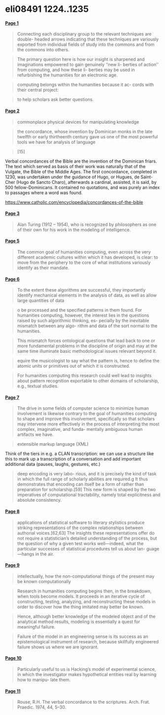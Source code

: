 # eli08491 1224..1235


#### [Page 1](highlights://McCarty%202003#page=1)

> Connecting each disciplinary group to the relevant techniques
> are double- headed arrows indicating that these techniques are
> variously exported from individual fields of study into the
> commons and from the commons into others.

> The primary question here is how our insight is sharpened and
> imaginations empowered to gain genuinely ‘‘new li- berties of
> action’’ from computing, and how these li- berties may be used
> in refurbishing the humanities for an electronic age.

> computing belongs within the humanities because it ac- cords
> with their central project:

> to help scholars ask better questions.

#### [Page 2](highlights://McCarty%202003#page=2)

> commonplace physical devices for manipulating knowledge

> the concordance, whose invention by Dominican monks in the late
> twelfth or early thirtheenth century gave us one of the most
> powerful tools we have for analysis of language

> [15]

Verbal concordances of the Bible are the invention of the Dominican friars. The text which served as basis of their work was naturally that of the Vulgate, the Bible of the Middle Ages. The first concordance, completed in 1230, was undertaken under the guidance of Hugo, or Hugues, de Saint-Cher (Hugo de Sancto Charo), afterwards a cardinal, assisted, it is said, by 500 fellow-Dominicans. It contained no quotations, and was purely an index to passages where a word was found.

https://www.catholic.com/encyclopedia/concordances-of-the-bible

#### [Page 3](highlights://McCarty%202003#page=3)

> Alan Turing (1912 – 1954), who is recognized by philosophers as
> one of their own for his work in the modeling of intelligence.

#### [Page 5](highlights://McCarty%202003#page=5)

> The common goal of humanities computing, even across the very
> different academic cultures within which it has developed, is
> clear: to move from the periphery to the core of what
> institutions variously identify as their mandate.

#### [Page 6](highlights://McCarty%202003#page=6)

> To the extent these algorithms are successful, they importantly
> identify mechanical elements in the analysis of data, as well as
> allow large quantities of data

> o be processed and the specified patterns in them found. For
> humanities computing, however, the interest lies in the
> questions raised by such algorithmic thinking, es- pecially by
> the inevitable mismatch between any algo- rithm and data of the
> sort normal to the humanities.

> This mismatch forces ontological questions that lead back to one
> or more fundamental problems in the discipline of origin and may
> at the same time illuminate basic methodological issues relevant
> beyond it.

> equire the musicologist to say what the pattern is, hence to
> define the atomic units or primitives out of which it is
> constructed.

> For humanities computing this research could well lead to
> insights about pattern recognition exportable to other domains
> of scholarship, e.g., textual studies.

#### [Page 7](highlights://McCarty%202003#page=7)

> The drive in some fields of computer science to minimize human
> involvement is likewise contrary to the goal of humanities
> computing to shape and improve this involvement, specifically so
> that scholars may intervene more effectively in the process of
> interpreting the most complex, imaginative, and funda- mentally
> ambiguous human artifacts we have.

> extensible markup language (XML)

Think of the tiers in e.g. a CLAN transcription: we can use a structure like this to mark up a transcription of a conversation and add important additional data (pauses, laughs, gestures, etc.)

> deep encoding is very labo- rious, and it is precisely the kind
> of task in which the full range of scholarly abilities are
> required.g It thus demonstrates that encoding can itself be a
> form of rather than preparation for scholarship.[59] This new
> form is shaped by the two imperatives of computational
> tractability, namely total explicitness and absolute
> consistency.

#### [Page 8](highlights://McCarty%202003#page=8)

> applications of statistical software to literary stylistics
> produce striking representations of the complex relationships
> between authorial voices.[62,63] The insights these
> representations offer do not require a statistician’s detailed
> understanding of the process, but the question of why a given
> test works well—indeed, what the particular successes of
> statistical procedures tell us about lan- guage—hangs in the
> air.

#### [Page 9](highlights://McCarty%202003#page=9)

> intellectually, how the non-computational things of the present
> may be known computationally

> Research in humanities computing begins then, in the breakdown,
> when tools become models. It proceeds in an iterative cycle of
> constructing, testing, analyzing, and reconstructing these
> models in order to discover how the thing imitated may better be
> known.

> Hence, although better knowledge of the modeled object and of
> the analytical method results, modeling is essentially a quest
> for meaningful failure.

> Failure of the model in an engineering sense is its success as
> an epistemological instrument of research, because skillfully
> engineered failure shows us where we are ignorant.

#### [Page 10](highlights://McCarty%202003#page=10)

> Particularly useful to us is Hacking’s model of experimental
> science, in which the investigator makes hypothetical entities
> real by learning how to manipu- late them.

#### [Page 11](highlights://McCarty%202003#page=11)

> Rouse, R.H. The verbal concordance to the scriptures. Arch.
> Frat. Praedic. 1974, 44, 5–30.


